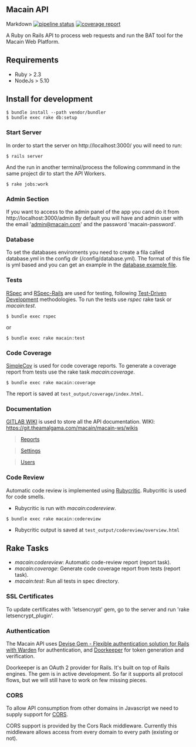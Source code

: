 ## Macain API

Markdown
[![pipeline status](https://gitlab.com/agrimbautomas/macain-web-rails/badges/production/pipeline.svg)](https://gitlab.com/agrimbautomas/macain-web-rails/commits/production)
[![coverage report](https://gitlab.com/agrimbautomas/macain-web-rails/badges/production/coverage.svg)](https://gitlab.com/agrimbautomas/macain-web-rails/commits/production)

A Ruby on Rails API to process web requests and run the BAT tool for the Macain Web Platform.


## Requirements
- Ruby > 2.3
- NodeJs > 5.10 

## Install for development

```
$ bundle install --path vendor/bundler
$ bundle exec rake db:setup
```

### Start Server

In order to start the server on http://localhost:3000/ you will need to run:
```
$ rails server
```
And the run in another terminal/process the following commmand in the same project dir to start the API Workers.
```
$ rake jobs:work
```

### Admin Section

If you want to access to the admin panel of the app you cand do it from http://localhost:3000/admin
By default you will have and admin user with the email 'admin@macain.com' and the password 'macain-password'.


### Database
To set the databases enviroments you need to create a fila called database.yml in the config dir (/config/database.yml).
The format of this file is yml based and you can get an example in the [database example file][10].

### Tests

[RSpec][1] and [RSpec-Rails][2] are used for testing, following [Test-Driven Development][3] methodologies.
To run the tests use *rspec* rake task or *macain:test*.

```
$ bundle exec rspec
```

or

```
$ bundle exec rake macain:test
```


### Code Coverage

[SimpleCov][4] is used for code coverage reports. To generate a coverage report from tests use the rake task *macain:coverage*.

```
$ bundle exec rake macain:coverage
```

The report is saved at `test_output/coverage/index.html`.

### Documentation

[GITLAB WIKI][5] is used to store all the API documentation. WIKI: https://git.theamalgama.com/macain/macain-ws/wikis

> [Reports][6]

> [Settings][7]

> [Users][8]

### Code Review

Automatic code review is implemented using [Rubycritic][9]. Rubycritic is used for code smells.

 - Rubycritic is run with *macain:codereview*.

```
$ bundle exec rake macain:codereview
```

 - Rubycritic output is saved at `test_output/codereview/overview.html`


## Rake Tasks

 - *macain:codereview*: Automatic code-review report (report task).
 - *macain:coverage*: Generate code coverage report from tests (report task).
 - *macain:test*: Run all tests in spec directory.

### SSL Certificates

To update certificates with 'letsencrypt' gem, go to the server and run 'rake letsencrypt_plugin'. 


### Authentication

The Macain API uses [Devise Gem - Flexible authentication solution for Rails with Warden][15]
for authentication, and [Doorkeeper][16] for token generation and verification.

Doorkeeper is an OAuth 2 provider for Rails. It's built on top of Rails engines. The gem is in active development. So far it supports all protocol flows, but we will still have to work on few missing pieces.


### CORS

To allow API consumption from other domains in Javascript we need to supply support for [CORS][17].

CORS support is provided by the Cors Rack middleware. Currently this middleware allows access from every domain
to every path (existing or not).

[1]: http://rspec.info/
[2]: https://github.com/rspec/rspec-rails
[3]: http://agiledata.org/essays/tdd.html
[4]: https://github.com/colszowka/simplecov
[5]: https://git.theamalgama.com/macain/macain-ws/wikis/home
[6]: https://git.theamalgama.com/macain/macain-ws/wikis/Reports
[7]: https://git.theamalgama.com/macain/macain-ws/wikis/Settings
[8]: https://git.theamalgama.com/macain/macain-ws/wikis/Users
[9]: https://github.com/whitesmith/rubycritic
[10]: https://git.theamalgama.com/macain/macain-ws/blob/master/config/database-example.yml

[15]: https://github.com/plataformatec/devise
[16]: https://github.com/doorkeeper-gem/doorkeeper
[17]: https://en.wikipedia.org/wiki/Cross-origin_resource_sharing
[18]: /lib/macain/rack/cors.rb
[19]: https://github.com/chriswarren/doorkeeper-jwt
